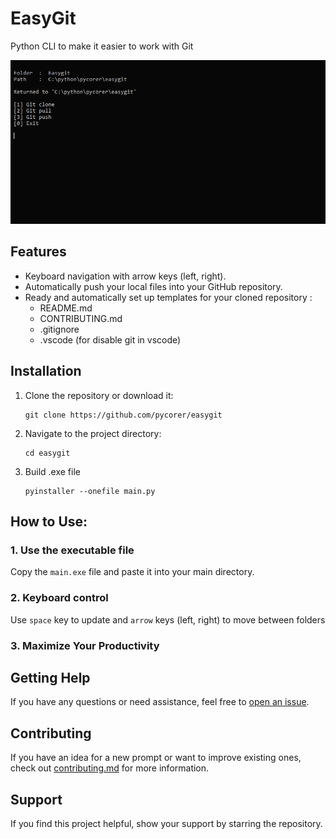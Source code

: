 # EasyGit

Python CLI to make it easier to work with Git

![](example.png)

## Features

- Keyboard navigation with arrow keys (left, right).
- Automatically push your local files into your GitHub repository.
- Ready and automatically set up templates for your cloned repository :
   - README.md
   - CONTRIBUTING.md
   - .gitignore
   - .vscode (for disable git in vscode)

## Installation

1. Clone the repository or download it:

   ```shell
   git clone https://github.com/pycorer/easygit
   ```

2. Navigate to the project directory:

   ```shell
   cd easygit
   ```

3. Build .exe file

   ```shell
   pyinstaller --onefile main.py
   ```

## How to Use:

### 1. Use the executable file 

Copy the `main.exe` file and paste it into your main directory.

### 2. Keyboard control

Use `space` key to update and `arrow` keys (left, right) to move between folders

### 3. Maximize Your Productivity

## Getting Help

If you have any questions or need assistance, feel free to [open an issue](https://github.com/pycorer/easygit/issues).

## Contributing

If you have an idea for a new prompt or want to improve existing ones, check out [contributing.md](CONTRIBUTING.md) for more information.

## Support

If you find this project helpful, show your support by starring the repository.